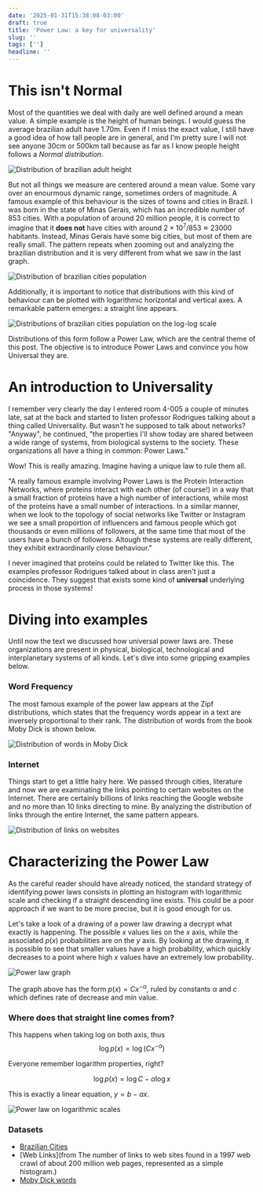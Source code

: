 ```yaml
---
date: '2025-01-31T15:38:08-03:00'
draft: true
title: 'Power Law: a key for universality'
slug: ''
tags: ['']
headline: ''
---
```


# This isn't Normal
Most of the quantities we deal with daily are well defined around a mean value. A simple example is the height of human beings. I would guess the average brazilian adult have 1.70m. Even if I miss the exact value, I still have a good idea of how tall people are in general, and I'm pretty sure I will not see anyone 30cm or 500km tall because as far as I know people height follows a *Normal distribution*. 

![Distribution of brazilian adult height](../img/height_hist.png)

But not all things we measure are centered around a mean value. Some vary over an enourmous dynamic range, sometimes orders of magnitude. A famous example of this behaviour is the sizes of towns and cities in Brazil. I was born in the state of Minas Gerais, which has an incredible number of 853 cities. With a population of around 20 million people, it is correct to imagine that it **does not** have cities with around $2\times 10^7 / 853 \approx 23000$ habitants. Instead, Minas Gerais have some big cities, but most of them are really small. The pattern repeats when zooming out and analyzing the brazilian distribution and it is very different from what we saw in the last graph.

![Distribution of brazilian cities population](../img/brazil_cities.png)

Additionally, it is important to notice that distributions with this kind of behaviour can be plotted with logarithmic horizontal and vertical axes. A remarkable pattern emerges: a straight line appears. 

![Distributions of brazilian cities population on the log-log scale](../img/brazil_cities_loglog.png)

Distributions of this form follow a Power Law, which are the central theme of this post. The objective is to introduce Power Laws and convince you how Universal they are. 

# An introduction to Universality
I remember very clearly the day I entered room 4-005 a couple of minutes late, sat at the back and started to listen professor Rodrigues talking about a thing called Universality. But wasn't he supposed to talk about networks? "Anyway", he continued, "the properties I'll show today are shared between a wide range of systems, from biological systems to the society. These organizations all have a thing in common: Power Laws." 

Wow! This is really amazing. Imagine having a unique law to rule them all. 

"A really famous example involving Power Laws is the Protein Interaction Networks, where proteins interact with each other (of course!) in a way that a small fraction of proteins have a high number of interactions, while most of the proteins have a small number of interactions. In a similar manner, when we look to the topology of social networks like Twitter or Instagram we see a small proportion of influencers and famous people which got thousands or even millions of followers, at the same time that most of the users have a bunch of followers. Altough these systems are really different, they exhibit extraordinarily close behaviour." 

I never imagined that proteins could be related to Twitter like this. The examples professor Rodrigues talked about in class aren't just a coincidence. They suggest that exists some kind of **universal** underlying process in those systems!

# Diving into examples 

Until now the text we discussed how universal power laws are. These organizations are present in physical, biological, technological and interplanetary systems of all kinds. Let's dive into some gripping examples below.

### Word Frequency
The most famous example of the power law appears at the Zipf distributions, which states that the frequency words appear in a text are inversely proportional to their rank. The distribution of words from the book Moby Dick is shown below. 

![Distribution of words in Moby Dick](../img/moby_dick.png)

### Internet
Things start to get a little hairy here. We passed through cities, literature and now we are examinating the links pointing to certain websites on the Internet. There are certainly billions of links reaching the Google website and no more than 10 links directing to mine. By analyzing the distribution of links through the entire Internet, the same pattern appears.

![Distribution of links on websites](../img/internet.png)

# Characterizing the Power Law

As the careful reader should have already noticed, the standard strategy of identifying power laws consists in plotting an histogram with logarithmic scale and checking if a straight descending line exists. This could be a poor approach if we want to be more precise, but it is good enough for us.

Let's take a look of a drawing of a power law drawing a decrypt what exactly is happening. The possible $x$ values lies on the $x$ axis, while the associated $p(x)$ probabilities are on the $y$ axis. By looking at the drawing, it is possible to see that smaller values have a high probability, which quickly decreases to a point where high $x$ values have an extremely low probability.

![Power law graph](../img/power_law.svg)

The graph above has the form $p(x) = Cx ^{-\alpha}$, ruled by constants $\alpha$ and $c$ which defines rate of decrease and min value.

### Where does that straight line comes from?
This happens when taking log on both axis, thus 
$$
\log p(x) = \log (C x ^{-\alpha})
$$

Everyone remember logarithm properties, right?

$$
 \log p(x) = \log C - \alpha \log x
$$

This is exactly a linear equation, $y = b - ax$.

![Power law on logarithmic scales](../img/power_law_log.svg)


### Datasets
- [Brazilian Cities](https://www.kaggle.com/datasets/crisparada/brazilian-cities)
- [Web Links](from The number of links to web sites found in a 1997 web crawl of about 200 million web pages, represented as a simple histogram.)
- [Moby Dick words](https://aaronclauset.github.io/powerlaws/data/words.txt)
